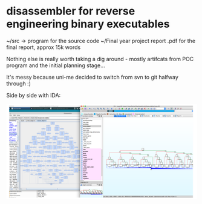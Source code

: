 # disassembler for reverse engineering binary executables
~/src -> program for the source code
~/Final year project report .pdf for the final report, approx 15k words

Nothing else is really worth taking a dig around - mostly artifcats from POC program and the initial planning stage...


It's messy because uni-me decided to switch from svn to git halfway through :)

Side by side with IDA:

![Side by side with IDA](/Capture.PNG)

